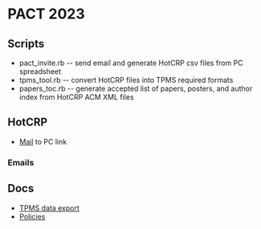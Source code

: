 # PACT 2023

## Scripts

- pact_invite.rb -- send email and generate HotCRP csv files from PC spreadsheet
- tpms_tool.rb -- convert HotCRP files into TPMS required formats
- papers_toc.rb -- generate accepted list of papers, posters, and author index from HotCRP ACM XML files

## HotCRP

- [Mail](https://pact23.hotcrp.com/mail?q=&plimit=1&template=pc) to PC link

### Emails

## Docs

- [TPMS data export](Assignments/TPMS_data_export.txt)
- [Policies](Policies/)